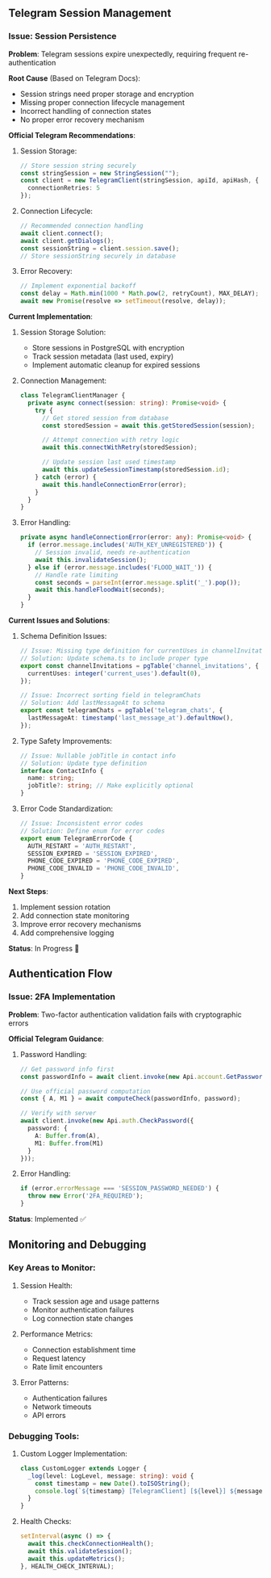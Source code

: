## Telegram Session Management

### Issue: Session Persistence
**Problem**: Telegram sessions expire unexpectedly, requiring frequent re-authentication

**Root Cause** (Based on Telegram Docs):
- Session strings need proper storage and encryption
- Missing proper connection lifecycle management
- Incorrect handling of connection states
- No proper error recovery mechanism

**Official Telegram Recommendations**:
1. Session Storage:
   ```typescript
   // Store session string securely
   const stringSession = new StringSession("");
   const client = new TelegramClient(stringSession, apiId, apiHash, {
     connectionRetries: 5
   });
   ```

2. Connection Lifecycle:
   ```typescript
   // Recommended connection handling
   await client.connect();
   await client.getDialogs();
   const sessionString = client.session.save();
   // Store sessionString securely in database
   ```

3. Error Recovery:
   ```typescript
   // Implement exponential backoff
   const delay = Math.min(1000 * Math.pow(2, retryCount), MAX_DELAY);
   await new Promise(resolve => setTimeout(resolve, delay));
   ```

**Current Implementation**:
1. Session Storage Solution:
   - Store sessions in PostgreSQL with encryption
   - Track session metadata (last used, expiry)
   - Implement automatic cleanup for expired sessions

2. Connection Management:
   ```typescript
   class TelegramClientManager {
     private async connect(session: string): Promise<void> {
       try {
         // Get stored session from database
         const storedSession = await this.getStoredSession(session);

         // Attempt connection with retry logic
         await this.connectWithRetry(storedSession);

         // Update session last used timestamp
         await this.updateSessionTimestamp(storedSession.id);
       } catch (error) {
         await this.handleConnectionError(error);
       }
     }
   }
   ```

3. Error Handling:
   ```typescript
   private async handleConnectionError(error: any): Promise<void> {
     if (error.message.includes('AUTH_KEY_UNREGISTERED')) {
       // Session invalid, needs re-authentication
       await this.invalidateSession();
     } else if (error.message.includes('FLOOD_WAIT_')) {
       // Handle rate limiting
       const seconds = parseInt(error.message.split('_').pop());
       await this.handleFloodWait(seconds);
     }
   }
   ```

**Current Issues and Solutions**:

1. Schema Definition Issues:
   ```typescript
   // Issue: Missing type definition for currentUses in channelInvitations
   // Solution: Update schema.ts to include proper type
   export const channelInvitations = pgTable('channel_invitations', {
     currentUses: integer('current_uses').default(0),
   });

   // Issue: Incorrect sorting field in telegramChats
   // Solution: Add lastMessageAt to schema
   export const telegramChats = pgTable('telegram_chats', {
     lastMessageAt: timestamp('last_message_at').defaultNow(),
   });
   ```

2. Type Safety Improvements:
   ```typescript
   // Issue: Nullable jobTitle in contact info
   // Solution: Update type definition
   interface ContactInfo {
     name: string;
     jobTitle?: string; // Make explicitly optional
   }
   ```

3. Error Code Standardization:
   ```typescript
   // Issue: Inconsistent error codes
   // Solution: Define enum for error codes
   export enum TelegramErrorCode {
     AUTH_RESTART = 'AUTH_RESTART',
     SESSION_EXPIRED = 'SESSION_EXPIRED',
     PHONE_CODE_EXPIRED = 'PHONE_CODE_EXPIRED',
     PHONE_CODE_INVALID = 'PHONE_CODE_INVALID',
   }
   ```

**Next Steps**:
1. Implement session rotation
2. Add connection state monitoring
3. Improve error recovery mechanisms
4. Add comprehensive logging

**Status**: In Progress 🔄

## Authentication Flow

### Issue: 2FA Implementation
**Problem**: Two-factor authentication validation fails with cryptographic errors

**Official Telegram Guidance**:
1. Password Handling:
   ```typescript
   // Get password info first
   const passwordInfo = await client.invoke(new Api.account.GetPassword());

   // Use official password computation
   const { A, M1 } = await computeCheck(passwordInfo, password);

   // Verify with server
   await client.invoke(new Api.auth.CheckPassword({
     password: {
       A: Buffer.from(A),
       M1: Buffer.from(M1)
     }
   }));
   ```

2. Error Handling:
   ```typescript
   if (error.errorMessage === 'SESSION_PASSWORD_NEEDED') {
     throw new Error('2FA_REQUIRED');
   }
   ```

**Status**: Implemented ✅

## Monitoring and Debugging

### Key Areas to Monitor:
1. Session Health:
   - Track session age and usage patterns
   - Monitor authentication failures
   - Log connection state changes

2. Performance Metrics:
   - Connection establishment time
   - Request latency
   - Rate limit encounters

3. Error Patterns:
   - Authentication failures
   - Network timeouts
   - API errors

### Debugging Tools:
1. Custom Logger Implementation:
   ```typescript
   class CustomLogger extends Logger {
     _log(level: LogLevel, message: string): void {
       const timestamp = new Date().toISOString();
       console.log(`${timestamp} [TelegramClient] [${level}] ${message}`);
     }
   }
   ```

2. Health Checks:
   ```typescript
   setInterval(async () => {
     await this.checkConnectionHealth();
     await this.validateSession();
     await this.updateMetrics();
   }, HEALTH_CHECK_INTERVAL);